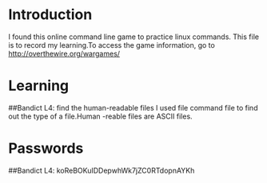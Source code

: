 # Introduction
I found this online command line game to practice linux commands. This
file is to record my learning.To access the game information, go to http://overthewire.org/wargames/

# Learning
##Bandict
L4: find the human-readable files
I used file command file <file name> to find out the type of a
file.Human -reable files are ASCII files.  

# Passwords
##Bandict
L4: koReBOKuIDDepwhWk7jZC0RTdopnAYKh
